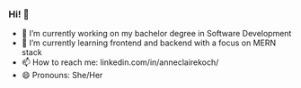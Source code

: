 ### Hi! 👋

- 🔭 I’m currently working on my bachelor degree in Software Development
- 🌱 I’m currently learning frontend and backend with a focus on MERN stack
- 📫 How to reach me: linkedin.com/in/anneclairekoch/
- 😄 Pronouns: She/Her

